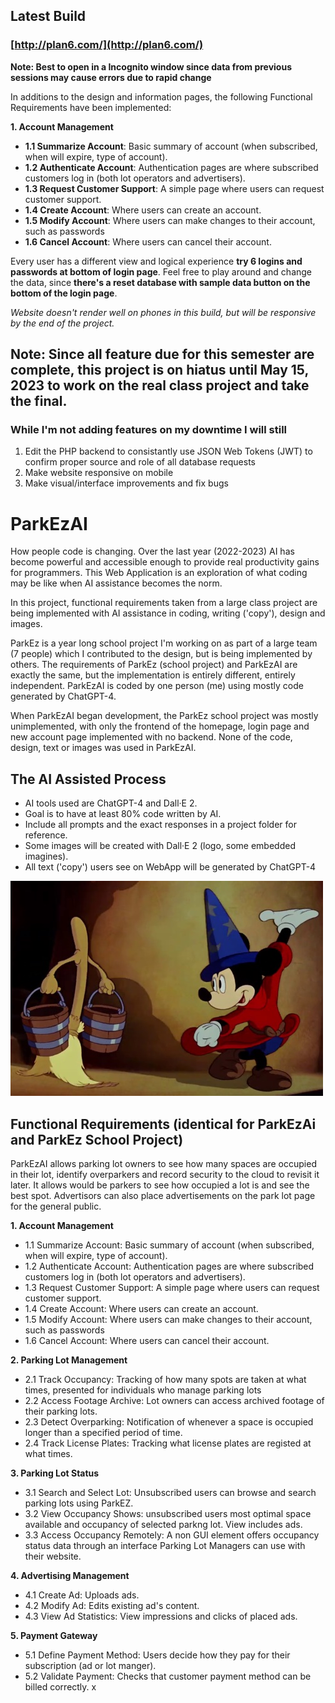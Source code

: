 ## Latest Build
### [http://plan6.com/](http://plan6.com/)

**Note: Best to open in a Incognito window since data from previous sessions may cause errors due to rapid change** 

In additions to the design and information pages, the following Functional Requirements have been implemented:

<strong>1. Account Management</strong>
* **1.1 Summarize Account**:	Basic summary of account (when subscribed, when will expire, type of account).
* **1.2 Authenticate Account**:	Authentication pages are where subscribed customers log in (both lot operators and advertisers).
* **1.3 Request Customer Support**:	A simple page where users can request customer support.
* **1.4 Create Account**:	Where users can create an account.
* **1.5 Modify Account**:	Where users can make changes to their account, such as passwords
* **1.6 Cancel Account**:	Where users can cancel their account.

Every user has a different view and logical experience **try 6 logins and passwords at bottom of login page**. Feel free to play around and change the data, since **there's a reset database with sample data button on the bottom of the login  page**.

*Website doesn't render well on phones in this build, but will be responsive by the end of the project.*

## Note: Since all feature due for this semester are complete, this project is on hiatus until May 15, 2023 to work on the real class project and take the final. 

### While I'm not adding features on my downtime I will still 
1. Edit the PHP backend to consistantly use JSON Web Tokens (JWT) to confirm proper source and role of all database requests
2. Make website responsive on mobile   
3. Make visual/interface improvements and fix bugs    

# ParkEzAI

How people code is changing. Over the last year (2022-2023) AI has become powerful and accessible enough to provide real productivity gains for programmers. This Web Application is an exploration of what coding may be like when AI assistance becomes the norm. 

In this project, functional requirements taken from a large class project are being implemented with AI assistance in coding, writing ('copy'), design and images.

ParkEz is a year long school project I'm working on as part of a large team (7 people) which I contributed to the design, but is being implemented by others. The requirements of ParkEz (school project) and ParkEzAI are exactly the same, but the implementation is entirely different, entirely independent. ParkEzAI is coded by one person (me) using mostly code generated by ChatGPT-4. 

When ParkEzAI began development, the ParkEz school project was mostly unimplemented, with only the frontend of the homepage, login page and new account page implemented with no backend. None of the code, design, text or images was used in ParkEzAI.

## The AI Assisted Process
* AI tools used are ChatGPT-4 and Dall·E 2.
* Goal is to have at least 80% code written by AI.
* Include all prompts and the exact responses in a project folder for reference.
* Some images will be created with Dall·E 2 (logo, some embedded imagines). 
* All text ('copy') users see on WebApp will be generated by ChatGPT-4 

![Sorcerer Mickey](./img/mickey.jpg)

## Functional Requirements (identical for ParkEzAi and ParkEz School Project)
ParkEzAI allows parking lot owners to see how many spaces are occupied in their lot, identify overparkers and record security to the cloud to revisit it later. It allows would be parkers to see how occupied a lot is and see the best spot. Advertisors can also place advertisements on the park lot page for the general public. 

<strong>1. Account Management</strong>

* 1.1 Summarize Account:	Basic summary of account (when subscribed, when will expire, type of account).
* 1.2 Authenticate Account:	Authentication pages are where subscribed customers log in (both lot operators and advertisers).
* 1.3 Request Customer Support:	A simple page where users can request customer support.
* 1.4 Create Account:	Where users can create an account.
* 1.5 Modify Account:	Where users can make changes to their account, such as passwords
* 1.6 Cancel Account:	Where users can cancel their account.

<strong>2. Parking Lot Management</strong>

* 2.1 Track Occupancy:	Tracking of how many spots are taken at what times, presented for individuals who manage parking lots
* 2.2 Access Footage Archive:	Lot owners can access archived footage of their parking lots.
* 2.3 Detect Overparking: 	Notification of whenever a space is occupied longer than a specified period of time.
* 2.4 Track License Plates:	Tracking what license plates are registed at what times.

<strong>3. Parking Lot Status</strong>

* 3.1 Search and Select Lot:	Unsubscribed users can browse and search parking lots using ParkEZ. 
* 3.2 View Occupancy	Shows: unsubscribed users most optimal space available and occupancy of selected parkng lot. View includes ads.
* 3.3 Access Occupancy Remotely:	A non GUI element offers occupancy status data through an interface Parking Lot Managers can use with their website.

<strong>4. Advertising Management</strong>

* 4.1 Create Ad:	Uploads ads.
* 4.2 Modify Ad:	Edits existing ad's content.
* 4.3 View Ad Statistics:	View impressions and clicks of placed ads.

<strong>5. Payment Gateway</strong>

* 5.1 Define Payment Method:	Users decide how they pay for their subscription (ad or lot manger).
* 5.2 Validate Payment: 	Checks that customer payment method can be billed correctly.
x
